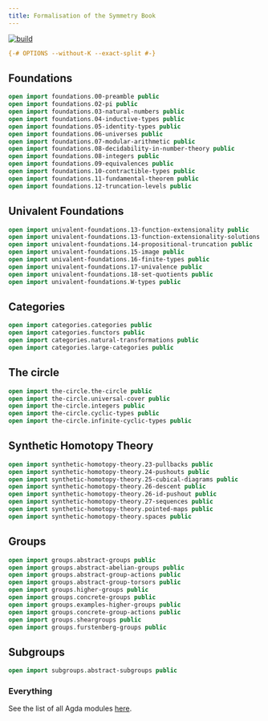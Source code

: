 ```yaml
---
title: Formalisation of the Symmetry Book
---
```


[![build](https://github.com/UniMath/SymmetryBookFormalization/actions/workflows/ci.yaml/badge.svg?branch=master)](https://github.com/UniMath/SymmetryBookFormalization/actions/workflows/ci.yaml)


```agda
{-# OPTIONS --without-K --exact-split #-}
```

## Foundations

```agda
open import foundations.00-preamble public
open import foundations.02-pi public
open import foundations.03-natural-numbers public
open import foundations.04-inductive-types public
open import foundations.05-identity-types public
open import foundations.06-universes public
open import foundations.07-modular-arithmetic public
open import foundations.08-decidability-in-number-theory public
open import foundations.08-integers public
open import foundations.09-equivalences public
open import foundations.10-contractible-types public
open import foundations.11-fundamental-theorem public
open import foundations.12-truncation-levels public
```

## Univalent Foundations

```agda
open import univalent-foundations.13-function-extensionality public
open import univalent-foundations.13-function-extensionality-solutions public
open import univalent-foundations.14-propositional-truncation public
open import univalent-foundations.15-image public
open import univalent-foundations.16-finite-types public
open import univalent-foundations.17-univalence public
open import univalent-foundations.18-set-quotients public
open import univalent-foundations.W-types public
```

## Categories

```agda
open import categories.categories public
open import categories.functors public
open import categories.natural-transformations public
open import categories.large-categories public
```

## The circle

```agda
open import the-circle.the-circle public
open import the-circle.universal-cover public
open import the-circle.integers public
open import the-circle.cyclic-types public
open import the-circle.infinite-cyclic-types public
```

## Synthetic Homotopy Theory

```agda
open import synthetic-homotopy-theory.23-pullbacks public
open import synthetic-homotopy-theory.24-pushouts public
open import synthetic-homotopy-theory.25-cubical-diagrams public
open import synthetic-homotopy-theory.26-descent public
open import synthetic-homotopy-theory.26-id-pushout public
open import synthetic-homotopy-theory.27-sequences public
open import synthetic-homotopy-theory.pointed-maps public
open import synthetic-homotopy-theory.spaces public
```

## Groups 

```agda
open import groups.abstract-groups public
open import groups.abstract-abelian-groups public
open import groups.abstract-group-actions public
open import groups.abstract-group-torsors public
open import groups.higher-groups public
open import groups.concrete-groups public
open import groups.examples-higher-groups public
open import groups.concrete-group-actions public
open import groups.sheargroups public
open import groups.furstenberg-groups public
```

## Subgroups

```agda
open import subgroups.abstract-subgroups public
```

### Everything

See the list of all Agda modules [here](everything.html).

